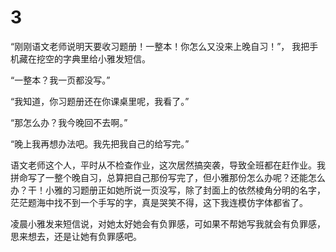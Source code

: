 # 3

“刚刚语文老师说明天要收习题册！一整本！你怎么又没来上晚自习！”， 我把手机藏在挖空的字典里给小雅发短信。

“一整本？我一页都没写。”

“我知道，你习题册还在你课桌里呢，我看了。”

“那怎么办？我今晚回不去啊。”

“晚上我再想办法吧。我先把我自己的给写完。”

语文老师这个人，平时从不检查作业，这次居然搞突袭，导致全班都在赶作业。我拼命写了一整个晚自习，总算把自己那份写完了，但小雅那份怎么办呢？还能怎么办？干！小雅的习题册正如她所说一页没写，除了封面上的依然棱角分明的名字，茫茫题海中找不到一个手写的字，真是哭笑不得，这下我连模仿字体都省了。

凌晨小雅发来短信说，对她太好她会有负罪感，可如果不帮她写我就会有负罪感，思来想去，还是让她有负罪感吧。